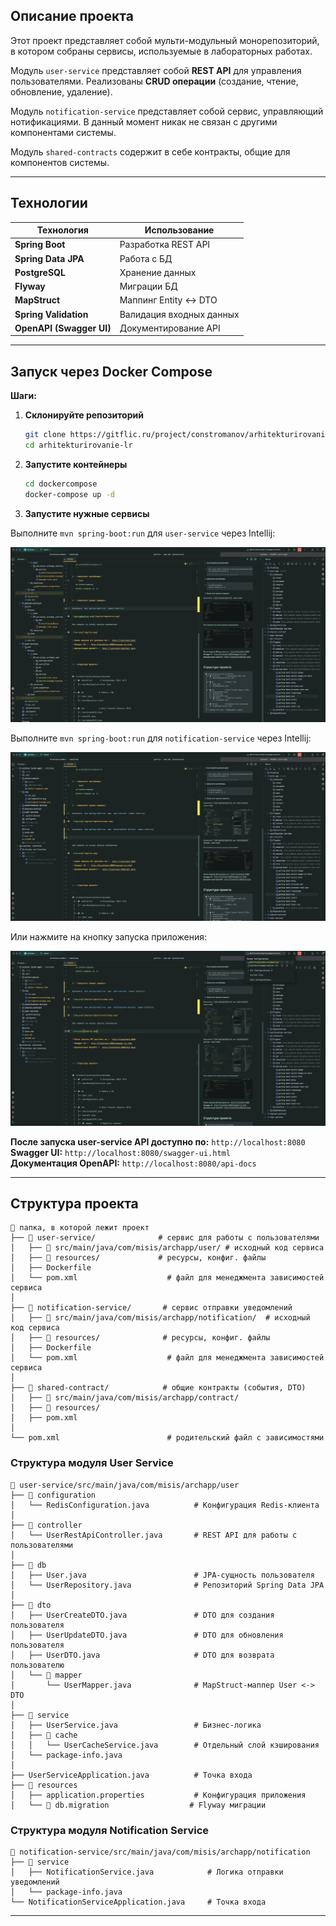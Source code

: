 ## **Описание проекта**

Этот проект представляет собой мульти-модульный монорепозиторий, в котором собраны сервисы, используемые в лабораторных работах.

Модуль `user-service` представляет собой **REST API** для управления пользователями. 
Реализованы **CRUD операции** (создание, чтение, обновление, удаление).

Модуль `notification-service` представляет собой сервис, управляющий нотификациями. 
В данный момент никак не связан с другими компонентами системы.

Модуль `shared-contracts` содержит в себе контракты, общие для компонентов системы.

---

## **Технологии**

| Технология      | Использование |
|----------------|--------------|
| **Spring Boot** | Разработка REST API |
| **Spring Data JPA** | Работа с БД |
| **PostgreSQL** | Хранение данных |
| **Flyway** | Миграции БД |
| **MapStruct** | Маппинг Entity ↔ DTO |
| **Spring Validation** | Валидация входных данных |
| **OpenAPI (Swagger UI)** | Документирование API |

---

## **Запуск через Docker Compose**

**Шаги:**

1. **Склонируйте репозиторий**
   ```bash
   git clone https://gitflic.ru/project/constromanov/arhitekturirovanie-lr.git
   cd arhitekturirovanie-lr
   ```

2. **Запустите контейнеры**
   ```bash
   cd dockercompose
   docker-compose up -d
   ```

3. **Запустите нужные сервисы**

Выполните `mvn spring-boot:run` для `user-service` через Intellij:

![img.png](img/springbootrunuapp.png)

Выполните `mvn spring-boot:run` для `notification-service` через Intellij:

![img.png](img/springbootrunnotifapp.png)

Или нажмите на кнопку запуска приложения:

![img.png](img/run.png)

**После запуска user-service API доступно по:** `http://localhost:8080`  
**Swagger UI:** `http://localhost:8080/swagger-ui.html`  
**Документация OpenAPI:** `http://localhost:8080/api-docs`  

---

## **Структура проекта**

```
📁 папка, в которой лежит проект
├── 📁 user-service/              # сервис для работы с пользователями
│   ├── 📁 src/main/java/com/misis/archapp/user/ # исходный код сервиса
│   ├── 📁 resources/             # ресурсы, конфиг. файлы
│   ├── Dockerfile
│   └── pom.xml                    # файл для менеджмента зависимостей сервиса
│
├── 📁 notification-service/       # сервис отправки уведомлений
│   ├── 📁 src/main/java/com/misis/archapp/notification/  # исходный код сервиса
│   ├── 📁 resources/              # ресурсы, конфиг. файлы
│   ├── Dockerfile
│   └── pom.xml                    # файл для менеджмента зависимостей сервиса
│
├── 📁 shared-contract/            # общие контракты (события, DTO)
│   ├── 📁 src/main/java/com/misis/archapp/contract/
│   ├── 📁 resources/
│   ├── pom.xml
│
└── pom.xml                        # родительский файл с зависимостями
```

### Структура модуля User Service

```
📁 user-service/src/main/java/com/misis/archapp/user
├── 📁 configuration
│   └── RedisConfiguration.java          # Конфигурация Redis-клиента
│
├── 📁 controller
│   └── UserRestApiController.java       # REST API для работы с пользователями
│
├── 📁 db
│   ├── User.java                        # JPA-сущность пользователя
│   └── UserRepository.java              # Репозиторий Spring Data JPA
│
├── 📁 dto
│   ├── UserCreateDTO.java               # DTO для создания пользователя
│   ├── UserUpdateDTO.java               # DTO для обновления пользователя
│   ├── UserDTO.java                     # DTO для возврата пользователю
│   └── 📁 mapper
│       └── UserMapper.java              # MapStruct-маппер User <-> DTO
│
├── 📁 service
│   ├── UserService.java                 # Бизнес-логика
│   ├── 📁 cache
│   │   └── UserCacheService.java        # Отдельный слой кэширования
│   └── package-info.java
│
├── UserServiceApplication.java          # Точка входа
├── 📁 resources
│   ├── application.properties           # Конфигурация приложения
│   └── 📁 db.migration                  # Flyway миграции
```

### Структура модуля Notification Service

```
📁 notification-service/src/main/java/com/misis/archapp/notification
├── 📁 service
│   ├── NotificationService.java            # Логика отправки уведомлений
│   └── package-info.java
└── NotificationServiceApplication.java     # Точка входа
```
---
